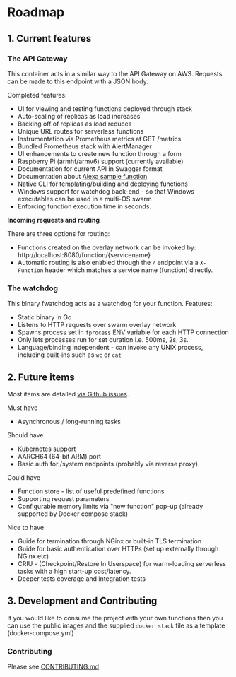 # Roadmap

## 1. Current features

### The API Gateway

This container acts in a similar way to the API Gateway on AWS. Requests can be made to this endpoint with a JSON body.

Completed features:

* UI for viewing and testing functions deployed through stack
* Auto-scaling of replicas as load increases
* Backing off of replicas as load reduces
* Unique URL routes for serverless functions
* Instrumentation via Prometheus metrics at GET /metrics
* Bundled Prometheus stack with AlertManager
* UI enhancements to create new function through a form
* Raspberry Pi (armhf/armv6) support (currently available)
* Documentation for current API in Swagger format
* Documentation about [Alexa sample function](https://blog.alexellis.io/serverless-alexa-skill-mobymingle/)
* Native CLI for templating/building and deploying functions
* Windows support for watchdog back-end - so that Windows executables can be used in a multi-OS swarm
* Enforcing function execution time in seconds.

**Incoming requests and routing**

There are three options for routing:

* Functions created on the overlay network can be invoked by: http://localhost:8080/function/{servicename}
* Automatic routing is also enabled through the `/` endpoint via a `X-Function` header which matches a service name (function) directly.

### The watchdog

This binary fwatchdog acts as a watchdog for your function. Features:

* Static binary in Go
* Listens to HTTP requests over swarm overlay network
* Spawns process set in `fprocess` ENV variable for each HTTP connection
* Only lets processes run for set duration i.e. 500ms, 2s, 3s.
* Language/binding independent - can invoke any UNIX process, including built-ins such as `wc` or `cat`

## 2. Future items

Most items are detailed [via Github issues](https://github.com/alexellis/faas/issues).

Must have

* Asynchronous / long-running tasks

Should have

* Kubernetes support
* AARCH64 (64-bit ARM) port
* Basic auth for /system endpoints (probably via reverse proxy)

Could have

* Function store - list of useful predefined functions
* Supporting request parameters
* Configurable memory limits via "new function" pop-up (already supported by Docker compose stack)

Nice to have

* Guide for termination through NGinx or built-in TLS termination
* Guide for basic authentication over HTTPs (set up externally through NGinx etc)
* CRIU - (Checkpoint/Restore In Userspace) for warm-loading serverless tasks with a high start-up cost/latency.
* Deeper tests coverage and integration tests

## 3. Development and Contributing

If you would like to consume the project with your own functions then you can use the public images and the supplied `docker stack` file as a template (docker-compose.yml)

### Contributing

Please see [CONTRIBUTING.md](https://github.com/alexellis/faas/blob/master/CONTRIBUTING.md).
